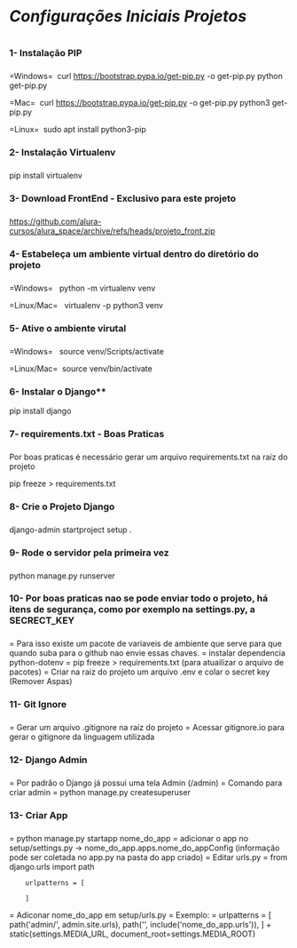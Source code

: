 # **_Configurações Iniciais Projetos_** <h1>

### 1- Instalação PIP <h3>

=Windows=&nbsp;
curl https://bootstrap.pypa.io/get-pip.py -o get-pip.py
python get-pip.py

=Mac=&nbsp;
curl https://bootstrap.pypa.io/get-pip.py -o get-pip.py
python3 get-pip.py

=Linux=&nbsp;
sudo apt install python3-pip

### 2- Instalação Virtualenv <h3>

pip install virtualenv

### 3- Download FrontEnd - Exclusivo para este projeto <h3>

https://github.com/alura-cursos/alura_space/archive/refs/heads/projeto_front.zip

### 4- Estabeleça um ambiente virtual dentro do diretório do projeto <h3>

=Windows= &nbsp;
python -m virtualenv venv

=Linux/Mac= &nbsp;
virtualenv -p python3 venv

### 5- Ative o ambiente virutal <h3>

=Windows= &nbsp;
source venv/Scripts/activate

=Linux/Mac=&nbsp;
source venv/bin/activate

### 6- Instalar o Django**

pip install django 

### 7- requirements.txt - Boas Praticas <h3>

Por boas praticas é necessário gerar um arquivo requirements.txt na raíz do projeto

pip freeze > requirements.txt

### 8-  Crie o Projeto Django <h3>

django-admin startproject setup .

### 9- Rode o servidor pela primeira vez <h3>

python manage.py runserver

### 10- Por boas praticas nao se pode enviar todo o projeto, há itens de segurança, como por exemplo na settings.py, a SECRECT_KEY <h3>

= Para isso existe um pacote de variaveis de ambiente que serve para que quando suba para o github nao envie essas chaves.
    = instalar dependencia python-dotenv
    = pip freeze > requirements.txt (para atuailizar o arquivo de pacotes)
= Criar na raiz do projeto um arquivo .env e colar o secret key (Remover Aspas)

### 11- Git Ignore <h3>

= Gerar um arquivo .gitignore na raíz do projeto
= Acessar gitignore.io para gerar o gitignore da linguagem utilizada

### 12- Django Admin <h3>

= Por padrão o Django já possui uma tela Admin (/admin)
= Comando para criar admin
    = python manage.py createsuperuser

### 13- Criar App <h3>

= python manage.py startapp nome_do_app
= adicionar o app no setup/settings.py -> nome_do_app.apps.nome_do_appConfig (informação pode ser coletada no app.py na pasta do app criado)
= Editar urls.py
    = from django.urls import path

        urlpatterns = [

        ]
= Adiconar nome_do_app em setup/urls.py
    = Exemplo:
        = urlpatterns = [
            path('admin/', admin.site.urls),
            path('', include('nome_do_app.urls')),
        ] + static(settings.MEDIA_URL, document_root=settings.MEDIA_ROOT)